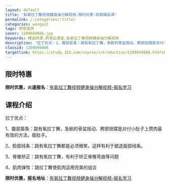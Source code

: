 ```yaml
---
layout: default
title: '有氧拉丁舞视频健身操分解视频-限时优惠-网易精品课'
permalink: /:categories/:title/
categories: wangyi2
tags: 网易提供
cover: 1209049886.jpg
keywords: 精选网课,网易云课堂,有氧拉丁舞视频健身操分解视频
description: '拉丁优点：1、腹部苗条：跳有氧拉丁舞，急剧的骨盆摇动、胯部扭摆是对付小肚子上赘肉最有效的方法，瘦肚子。2、脸部线条：跳有'
classid: 1209049886
targetlink: https://study.163.com/course/introduction/1209049886.htm?share=1&shareId=1025206652&utm_campaign=share&utm_medium=iphoneShare&utm_source=&utm_u=1025206652
---
```


## 限时特惠

**限时优惠，火速报名**：[有氧拉丁舞视频健身操分解视频-报名学习](https://study.163.com/course/introduction/1209049886.htm?share=1&shareId=1025206652&utm_campaign=share&utm_medium=iphoneShare&utm_source=&utm_u=1025206652)

## 课程介绍

拉丁优点：

1、腹部苗条：跳有氧拉丁舞，急剧的骨盆摇动、胯部扭摆是对付小肚子上赘肉最有效的方法，瘦肚子。

2、脸部线条：跳有氧拉丁舞都是必须微笑，这样有利于塑造面部线条。

3、脊椎矫正：跳有氧拉丁舞，有利于矫正脊椎弯曲等问题

4、肌肉弹性：跳拉丁舞使肌肉运用完美的组合

**限时优惠，报名地址**：[有氧拉丁舞视频健身操分解视频-报名学习](https://study.163.com/course/introduction/1209049886.htm?share=1&shareId=1025206652&utm_campaign=share&utm_medium=iphoneShare&utm_source=&utm_u=1025206652)

